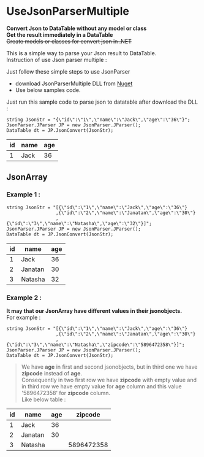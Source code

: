 # UseJsonParserMultiple
**Convert Json to DataTable without any model or class**\
**Get the result immediately in a DataTable**\
~~Create models or classes for convert json in .NET~~

This is a simple way to parse your Json result to DataTable.\
Instruction of use Json parser multiple :

Just follow these simple steps to use JsonParser 
- download JsonParserMultiple DLL from [Nuget](https://www.nuget.org/packages/JsonParserMultiple/)
- Use below samples code.

Just run this sample code to parse json to datatable after download the DLL :
```
string JsonStr = "{\"id\":\"1\",\"name\":\"Jack\",\"age\":\"36\"}";
JsonParser.JParser JP = new JsonParser.JParser();
DataTable dt = JP.JsonConvert(JsonStr);
```

|  id  |  name  |  age  |
| --- | -------- | ----- |
|  1  | Jack      | 36     |

## JsonArray
### Example 1 :
```
string JsonStr = "[{\"id\":\"1\",\"name\":\"Jack\",\"age\":\"36\"}
                  ,{\"id\":\"2\",\"name\":\"Janatan\",\"age\":\"30\"}
                  ,{\"id\":\"3\",\"name\":\"Natasha\",\"age\":\"32\"}]";
JsonParser.JParser JP = new JsonParser.JParser();
DataTable dt = JP.JsonConvert(JsonStr);
```

|  id  |  name  |  age  |
| --- | -------- | ----- |
|  1  | Jack      | 36     |
|  2  | Janatan| 30     |
|  3  | Natasha| 32     |

### Example 2 :
**It may that our JsonArray have different values in their jsonobjects.**\
For example :
```
string JsonStr = "[{\"id\":\"1\",\"name\":\"Jack\",\"age\":\"36\"}
                  ,{\"id\":\"2\",\"name\":\"Janatan\",\"age\":\"30\"}
                  ,{\"id\":\"3\",\"name\":\"Natasha\",\"zipcode\":\"5896472358\"}]";
JsonParser.JParser JP = new JsonParser.JParser();
DataTable dt = JP.JsonConvert(JsonStr);
```
> We have **age** in first and second jsonobjects, but in third one we have **zipcode** instead of **age**.\
Consequently in two first row we have **zipcode** with empty value and in third row we have empty value for **age** column and this value '5896472358' for **zipcode** column.\
Like below table :

|  id  |  name  |  age  |    zipcode   |
| --- | -------- | ----- | ------------- |
|  1  | Jack      | 36     |                    |
|  2  | Janatan| 30     |                    |
|  3  | Natasha|        | 5896472358 |
